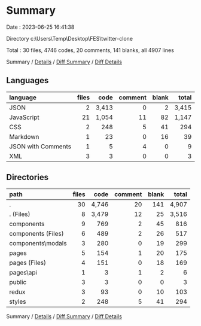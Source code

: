 # Summary

Date : 2023-06-25 16:41:38

Directory c:\\Users\\Temp\\Desktop\\FES\\twitter-clone

Total : 30 files,  4746 codes, 20 comments, 141 blanks, all 4907 lines

Summary / [Details](details.md) / [Diff Summary](diff.md) / [Diff Details](diff-details.md)

## Languages
| language | files | code | comment | blank | total |
| :--- | ---: | ---: | ---: | ---: | ---: |
| JSON | 2 | 3,413 | 0 | 2 | 3,415 |
| JavaScript | 21 | 1,054 | 11 | 82 | 1,147 |
| CSS | 2 | 248 | 5 | 41 | 294 |
| Markdown | 1 | 23 | 0 | 16 | 39 |
| JSON with Comments | 1 | 5 | 4 | 0 | 9 |
| XML | 3 | 3 | 0 | 0 | 3 |

## Directories
| path | files | code | comment | blank | total |
| :--- | ---: | ---: | ---: | ---: | ---: |
| . | 30 | 4,746 | 20 | 141 | 4,907 |
| . (Files) | 8 | 3,479 | 12 | 25 | 3,516 |
| components | 9 | 769 | 2 | 45 | 816 |
| components (Files) | 6 | 489 | 2 | 26 | 517 |
| components\\modals | 3 | 280 | 0 | 19 | 299 |
| pages | 5 | 154 | 1 | 20 | 175 |
| pages (Files) | 4 | 151 | 0 | 18 | 169 |
| pages\\api | 1 | 3 | 1 | 2 | 6 |
| public | 3 | 3 | 0 | 0 | 3 |
| redux | 3 | 93 | 0 | 10 | 103 |
| styles | 2 | 248 | 5 | 41 | 294 |

Summary / [Details](details.md) / [Diff Summary](diff.md) / [Diff Details](diff-details.md)